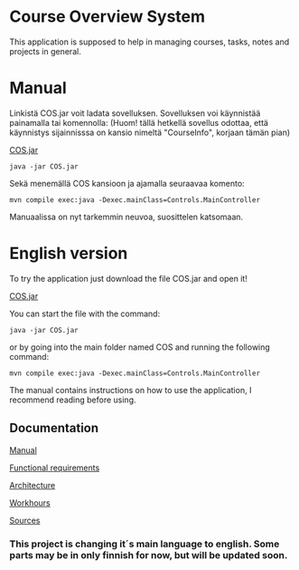 # Course Overview System

This application is supposed to help in managing courses, tasks, notes and projects in general.

# Manual

Linkistä COS.jar voit ladata sovelluksen. Sovelluksen voi käynnistää painamalla tai komennolla:
(Huom! tällä hetkellä sovellus odottaa, että käynnistys sijainnisssa on kansio nimeltä "CourseInfo", korjaan tämän pian)

[COS.jar](https://github.com/KirillosTY/Course-Overview-System/blob/5b4b14db3b7316633909109f68e7f9593d192e58/CourseOverviewSystem/COS/COS.jar)
```
java -jar COS.jar
``` 
Sekä menemällä COS kansioon ja ajamalla seuraavaa komento: 

```
mvn compile exec:java -Dexec.mainClass=Controls.MainController
```
Manuaalissa on nyt tarkemmin neuvoa, suosittelen katsomaan.

# English version 
To try the application just download the file COS.jar and open it!

[COS.jar](https://github.com/KirillosTY/Course-Overview-System/blob/5b4b14db3b7316633909109f68e7f9593d192e58/CourseOverviewSystem/COS/COS.jar)

You can start the file with the command:
```
java -jar COS.jar
``` 
or by going into the main folder named COS and running the following command:

```
mvn compile exec:java -Dexec.mainClass=Controls.MainController
```

The manual contains instructions on how to use the application, I recommend reading before using.



## Documentation

[Manual](https://github.com/KirillosTY/Course-Overview-System/blob/933cf0dc6535f9578e584ccbd6ac1443b2881d93/Documentation/Manual.md)

[Functional requirements](Documentation/Vaatimusmäärittely.md)

[Architecture](https://github.com/KirillosTY/Course-Overview-System/blob/05d7623690ac84c01097ee8f81aee742d673a6e2/Documentation/Architecture.md)

[Workhours](Documentation/workhours.md)

[Sources](https://github.com/KirillosTY/Course-Overview-System/blob/31b5304e729e51ac6abdbc645ae2f2cb87f23967/Documentation/Sources.md)

### This project is changing it´s main language to english. Some parts may be in only finnish for now, but will be updated soon.
